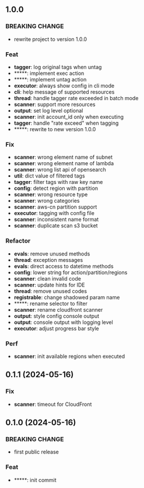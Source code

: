 ## 1.0.0

### BREAKING CHANGE

- rewrite project to version 1.0.0

### Feat

- **tagger**: log original tags when untag
- *****: implement exec action
- *****: implement untag action
- **executor**: always show config in cli mode
- **cli**: help message of supported resources
- **thread**: handle tagger rate exceeded in batch mode
- **scanner**: support more resources
- **output**: set log level optional
- **scanner**: init account_id only when executing
- **tagger**: handle "rate exceed" when tagging
- *****: rewrite to new version 1.0.0

### Fix

- **scanner**: wrong element name of subnet
- **scanner**: wrong element name of lambda
- **scanner**: wrong list api of opensearch
- **util**: dict value of filtered tags
- **tagger**: filter tags with raw key name
- **config**: detect region with partition
- **scanner**: wrong resource type
- **scanner**: wrong categories
- **scanner**: aws-cn partition support
- **executor**: tagging with config file
- **scanner**: inconsistent name format
- **scanner**: duplicate scan s3 bucket

### Refactor

- **evals**: remove unused methods
- **thread**: exception messages
- **evals**: direct access to datetime methods
- **config**: lower string for action/partition/regions
- **scanner**: clean invalid code
- **scanner**: update hints for IDE
- **thread**: remove unused codes
- **registrable**: change shadowed param name
- *****: rename selector to filter
- **scanner**: rename cloudfront scanner
- **output**: style config console output
- **output**: console output with logging level
- **executor**: adjust progress bar style

### Perf

- **scanner**: init available regions when executed

## 0.1.1 (2024-05-16)

### Fix

- **scanner**: timeout for CloudFront

## 0.1.0 (2024-05-16)

### BREAKING CHANGE

- first public release

### Feat

- *****: init commit
